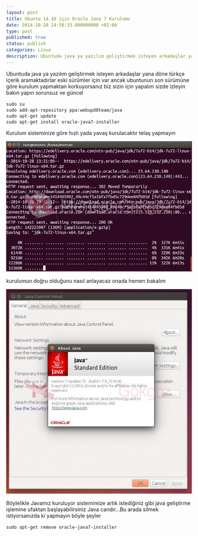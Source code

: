 ```yaml
---
layout: post
title: Ubuntu 14.10 için Oracle Java 7 Kurulumu
date: 2014-10-28 14:50:33.000000000 +02:00
type: post
published: true
status: publish
categories: Linux
description: Ubuntuda java ya yazılım geliştirmek isteyen arkadaşlar yana döne türkçe içerik aramaktadırlar eski sürümler için var ancak ubuntunun son sürümüne
---
```

Ubuntuda java ya yazılım geliştirmek isteyen arkadaşlar yana döne türkçe içerik aramaktadırlar eski sürümler için var ancak ubuntunun son sürümüne göre kurulum yapmaktan korkuyorsanız biz sizin için yapalım sizde izleyin bakın yapın sorunsuz ve güncel

    sudo su
    sudo add-apt-repository ppa:webupd8team/java
    sudo apt-get update
    sudo apt-get install oracle-java7-installer

Kurulum sisteminize göre hızlı yada yavaş kurulacaktır telaş yapmayın

![ubuntuoraclejavakurulumgorsel1](/assets/ubuntuoraclejavakurulumgorsel1.png)

kurulumun doğru olduğunu nasıl anlayacaz onada hemen bakalım

![ubuntuoraclejavakurulumgorsel2](/assets/ubuntuoraclejavakurulumgorsel2-e1414496551392-525x576.jpg)

Böylelikle Javamız kuruluyor sistemimize artık istediğiniz gibi java geliştirme işlemine ufaktan başlayabilirsiniz Java candır...Bu arada silmek istiyorsanızda ki yapmayın böyle şeyler

    sudo apt-get remove oracle-java7-installer
